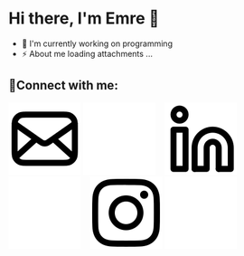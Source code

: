# Hi there, I'm Emre 👋

- 🔭 I'm currently working on programming
- ⚡ About me loading attachments ...

## 🔗Connect with me:

[![website](./img/mail-light.svg)](mailto:mail@emrecanakdeniz.com#gh-light-mode-only)
[![website](./img/mail-dark.svg)](mailto:mail@emrecanakdeniz.com#gh-dark-mode-only)
&nbsp;&nbsp;
[![website](./img/linkedin-light.svg)](https://www.linkedin.com/in/emrecanakdeniz#gh-light-mode-only)
[![website](./img/linkedin-dark.svg)](https://www.linkedin.com/in/emrecanakdeniz/r#gh-dark-mode-only)
&nbsp;&nbsp;
[![website](./img/instagram-light.svg)](https://instagram.com/emrecanakdnz#gh-light-mode-only)
[![website](./img/instagram-dark.svg)](https://instagram.com/emrecanakdnz#gh-dark-mode-only)
